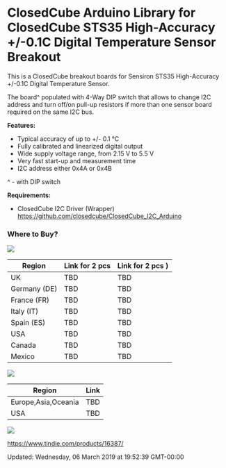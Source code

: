 ClosedCube Arduino Library for
ClosedCube STS35 High-Accuracy +/-0.1C Digital Temperature Sensor Breakout
===========================================================================

This is a ClosedCube breakout boards for Sensiron STS35 High-Accuracy +/-0.1C Digital Temperature Sensor.

The board^ populated with 4-Way DIP switch that allows to change I2C address and turn off/on pull-up resistors if more than one sensor board required on the same I2C bus.


**Features:**

- Typical accuracy of up to +/- 0.1 °C
- Fully calibrated and linearized digital output
- Wide supply voltage range, from 2.15 V to 5.5 V
- Very fast start-up and measurement time
- I2C address either 0x4A or 0x4B

^ - with DIP switch

**Requirements:**

- ClosedCube I2C Driver (Wrapper) https://github.com/closedcube/ClosedCube_I2C_Arduino

### Where to Buy?

[![](http://images.closedcube.uk/logo/github/amazon.png)]()

| Region  | Link for 2 pcs | Link for 2 pcs )|
| ------------- | ------------- | ------------- |
| UK | TBD | TBD|
| Germany (DE) | TBD| TBD |
| France (FR) | TBD | TBD |
| Italy (IT) | TBD | TBD |
| Spain (ES) | TBD | TBD |
| USA | TBD | TBD |
| Canada | TBD | TBD |
| Mexico | TBD | TBD |


[![](http://images.closedcube.uk/logo/github/ebay.gif)](http://www.ebay.co.uk/itm/182877251201)

| Region  | Link |
| ------------- | ------------- |
| Europe,Asia,Oceania |  TBD  |
| USA  | TBD |


[![](http://images.closedcube.uk/logo/github/tindie.png)](https://www.tindie.com/stores/closedcube/)

https://www.tindie.com/products/16387/



Updated: Wednesday, 06 March 2019 at 19:52:39 GMT-00:00
